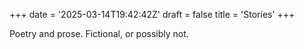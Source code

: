 +++
date = '2025-03-14T19:42:42Z'
draft = false
title = 'Stories'
+++

Poetry and prose. Fictional, or possibly not. 